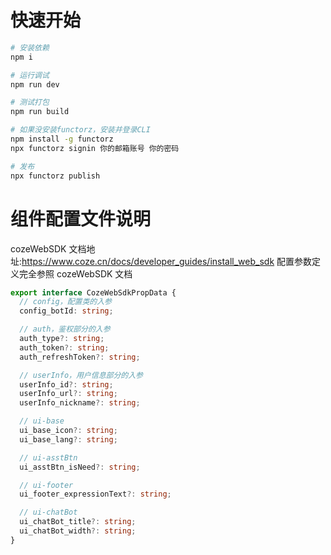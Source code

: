 # 快速开始

```bash
# 安装依赖
npm i

# 运行调试
npm run dev

# 测试打包
npm run build

# 如果没安装functorz，安装并登录CLI
npm install -g functorz
npx functorz signin 你的邮箱账号 你的密码

# 发布
npx functorz publish

```

# 组件配置文件说明

cozeWebSDK 文档地址:https://www.coze.cn/docs/developer_guides/install_web_sdk
配置参数定义完全参照 cozeWebSDK 文档

```ts
export interface CozeWebSdkPropData {
  // config，配置类的入参
  config_botId: string;

  // auth，鉴权部分的入参
  auth_type?: string;
  auth_token?: string;
  auth_refreshToken?: string;

  // userInfo，用户信息部分的入参
  userInfo_id?: string;
  userInfo_url?: string;
  userInfo_nickname?: string;

  // ui-base
  ui_base_icon?: string;
  ui_base_lang?: string;

  // ui-asstBtn
  ui_asstBtn_isNeed?: string;

  // ui-footer
  ui_footer_expressionText?: string;

  // ui-chatBot
  ui_chatBot_title?: string;
  ui_chatBot_width?: string;
}
```
